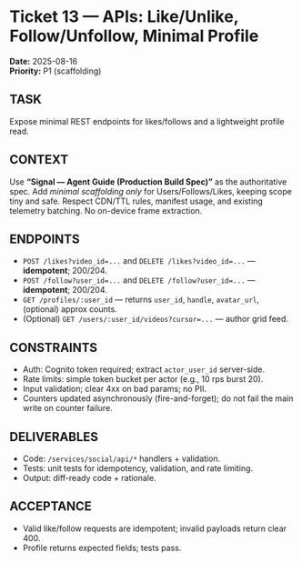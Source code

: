 # Ticket 13 — APIs: Like/Unlike, Follow/Unfollow, Minimal Profile
**Date:** 2025-08-16  
**Priority:** P1 (scaffolding)

## TASK
Expose minimal REST endpoints for likes/follows and a lightweight profile read.

## CONTEXT
Use **“Signal — Agent Guide (Production Build Spec)”** as the authoritative spec. Add *minimal scaffolding only* for Users/Follows/Likes, keeping scope tiny and safe. Respect CDN/TTL rules, manifest usage, and existing telemetry batching. No on-device frame extraction.

## ENDPOINTS
- `POST /likes?video_id=...` and `DELETE /likes?video_id=...` — **idempotent**; 200/204.
- `POST /follow?user_id=...` and `DELETE /follow?user_id=...` — **idempotent**; 200/204.
- `GET /profiles/:user_id` — returns `user_id`, `handle`, `avatar_url`, (optional) approx counts.
- (Optional) `GET /users/:user_id/videos?cursor=...` — author grid feed.

## CONSTRAINTS
- Auth: Cognito token required; extract `actor_user_id` server-side.
- Rate limits: simple token bucket per actor (e.g., 10 rps burst 20).
- Input validation; clear 4xx on bad params; no PII.
- Counters updated asynchronously (fire-and-forget); do not fail the main write on counter failure.

## DELIVERABLES
- Code: `/services/social/api/*` handlers + validation.
- Tests: unit tests for idempotency, validation, and rate limiting.
- Output: diff-ready code + rationale.

## ACCEPTANCE
- Valid like/follow requests are idempotent; invalid payloads return clear 400.
- Profile returns expected fields; tests pass.

